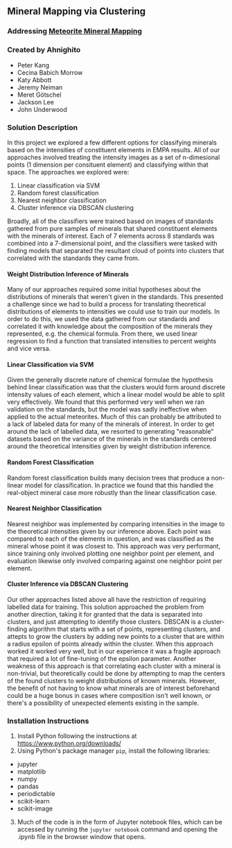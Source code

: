 ## Mineral Mapping via Clustering

### Addressing [Meteorite Mineral Mapping](https://github.com/amnh/HackTheSolarSystem/wiki/Meteorite-Mineral-Mapping)

### Created by Ahnighito
* Peter Kang
* Cecina Babich Morrow
* Katy Abbott
* Jeremy Neiman
* Meret Götschel
* Jackson Lee
* John Underwood

### Solution Description

In this project we explored a few different options for classifying minerals based on the intensities of constituent elements in
EMPA results. All of our approaches involved treating the intensity images as a set of n-dimesional points (1 dimension per
consituent element) and classifying within that space. The approaches we explored were:
1. Linear classification via SVM
2. Random forest classification
3. Nearest neighbor classification
4. Cluster inference via DBSCAN clustering

Broadly, all of the classifiers were trained based on images of standards gathered from pure samples of minerals that shared
constituent elements with the minerals of interest. Each of 7 elements across 8 standards was combined into a 7-dimensional point,
and the classifiers were tasked with finding models that separated the resultant cloud of points into clusters that correlated
with the standards they came from.

#### Weight Distribution Inference of Minerals
Many of our approaches required some initial hypotheses about the distributions of minerals that weren't given in the standards.
This presented a challenge since we had to build a process for translating theoretical distributions of elements to intensities we
could use to train our models. In order to do this, we used the data gathered from our standards and correlated it with knowledge
about the composition of the minerals they represented, e.g. the chemical formula. From there, we used linear regression to find
a function that translated intensities to percent weights and vice versa.

#### Linear Classification via SVM
Given the generally discrete nature of chemical formulae the hypothesis behind linear classification was that the clusters would form
around discrete intensity values of each element, which a linear model would be able to split very effectively. We found that this
performed very well when we ran validation on the standards, but the model was sadly ineffective when applied to the actual meteorites.
Much of this can probably be attributed to a lack of labeled data for many of the minerals of interest. In order to get around the
lack of labelled data, we resorted to generating "reasonable" datasets based on the variance of the minerals in the standards centered
around the theoretical intensities given by weight distribution inference.

#### Random Forest Classification
Random forest classification builds many decision trees that produce a non-linear model for classification. In practice we found that
this handled the real-object mineral case more robustly than the linear classification case.

#### Nearest Neighbor Classification
Nearest neighbor was implemented by comparing intensities in the image to the theoretical intensities given by our inference above. Each
point was compared to each of the elements in question, and was classified as the mineral whose point it was closest to. This approach
was very performant, since training only involved plotting one neighbor point per element, and evaluation likewise only involved
comparing against one neighbor point per element.

#### Cluster Inference via DBSCAN Clustering
Our other approaches listed above all have the restriction of requiring labelled data for training. This solution approached the problem
from another direction, taking it for granted that the data is separated into clusters, and just attempting to identify those clusters.
DBSCAN is a cluster-finding algorithm that starts with a set of points, representing clusters, and attepts to grow the clusters by
adding new points to a cluster that are within a radius epsilon of points already within the cluster. When this approach worked it
worked very well, but in our experience it was a fragile approach that required a lot of fine-tuning of the epsilon parameter. Another
weakness of this approach is that correlating each cluster with a mineral is non-trivial, but theoretically could be done by attempting
to map the centers of the found clusters to weight distributions of known minerals. However, the benefit of not having to know what
minerals are of interest beforehand could be a huge bonus in cases where composition isn't well known, or there's a possibility of
unexpected elements existing in the sample.

### Installation Instructions

1. Install Python following the instructions at https://www.python.org/downloads/
2. Using Python's package manager `pip`, install the following libraries:
  - jupyter
  - matplotlib
  - numpy
  - pandas
  - periodictable
  - scikit-learn
  - scikit-image
3. Much of the code is in the form of Jupyter notebook files, which can be accessed by running the `jupyter notebook` command and
opening the .ipynb file in the browser window that opens.
